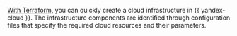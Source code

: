 [With Terraform](https://www.terraform.io/), you can quickly create a cloud infrastructure in {{ yandex-cloud }}. The infrastructure components are identified through configuration files that specify the required cloud resources and their parameters.

